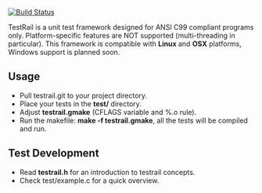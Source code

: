 [![Build Status](https://secure.travis-ci.org/claerhout/testrail.png?branch=master)](http://travis-ci.org/claerhout/testrail)

TestRail is a unit test framework designed for ANSI C99 compliant programs only.
Platform-specific features are NOT supported (multi-threading in particular).
This framework is compatible with **Linux** and **OSX** platforms, Windows support is planned soon.

Usage
-----

* Pull testrail.git to your project directory.
* Place your tests in the **test/** directory.
* Adjust **testrail.gmake** (CFLAGS variable and %.o rule).
* Run the makefile: **make -f testrail.gmake**, all the tests will be compiled and run.

Test Development
----------------

* Read **testrail.h** for an introduction to testrail concepts.
* Check test/example.c for a quick overview.